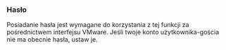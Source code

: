 ### Hasło

Posiadanie hasła jest wymagane do korzystania z tej funkcji za pośrednictwem interfejsu VMware.
Jeśli twoje konto użytkownika-gościa nie ma obecnie hasła, ustaw je.
